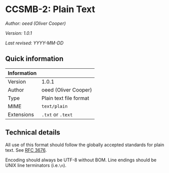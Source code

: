 # CCSMB-2: Plain Text

*Author: oeed (Oliver Cooper)*

*Version: 1.0.1*

*Last revised: YYYY-MM-DD*

## Quick information

| Information |                           |
| ----------- | ------------------------- |
| Version     | 1.0.1                     |
| Author      | oeed (Oliver Cooper)      |
| Type        | Plain text file format    |
| MIME        | `text/plain`              |
| Extensions  | `.txt` or `.text`         |

## Technical details

All use of this format should follow the globally accepted standards for plain
text. See [RFC 3676](https://www.ietf.org/rfc/rfc3676.txt).

Encoding should always be UTF-8 without BOM. Line endings should be UNIX line terminators (i.e.`\n`).
